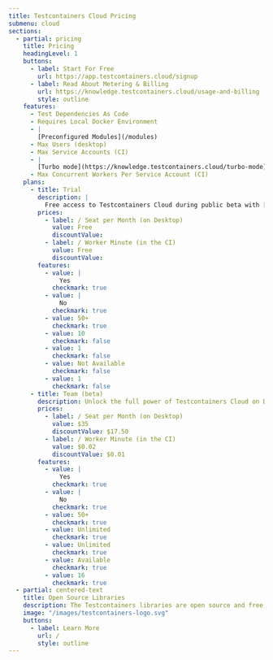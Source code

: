 ```yaml
---
title: Testcontainers Cloud Pricing
submenu: cloud
sections:
  - partial: pricing
    title: Pricing
    headingLevel: 1
    buttons:
      - label: Start For Free
        url: https://app.testcontainers.cloud/signup
      - label: Read About Metering & Billing
        url: https://knowledge.testcontainers.cloud/usage-and-billing
        style: outline
    features:
      - Test Dependencies As Code
      - Requires Local Docker Environment
      - |
        [Preconfigured Modules](/modules)
      - Max Users (desktop)
      - Max Service Accounts (CI)
      - |
        [Turbo mode](https://knowledge.testcontainers.cloud/turbo-mode)
      - Max Concurrent Workers Per Service Account (CI)
    plans:
      - title: Trial
        description: |
          Free access to Testcontainers Cloud during public beta with [some restrictions](https://knowledge.testcontainers.cloud/how-are-trial-accounts-restricted).
        prices:
          - label: / Seat per Month (on Desktop)
            value: Free
            discountValue:
          - label: / Worker Minute (in the CI)
            value: Free
            discountValue:
        features:
          - value: |
              Yes
            checkmark: true
          - value: |
              No
            checkmark: true
          - value: 50+
            checkmark: true
          - value: 10
            checkmark: false
          - value: 1
            checkmark: false
          - value: Not Available
            checkmark: false
          - value: 1
            checkmark: false
      - title: Team (beta)
        description: Unlock the full power of Testcontainers Cloud on Desktop and in your CI.
        prices:
          - label: / Seat per Month (on Desktop)
            value: $35
            discountValue: $17.50
          - label: / Worker Minute (in the CI)
            value: $0.02
            discountValue: $0.01
        features:
          - value: |
              Yes
            checkmark: true
          - value: |
              No
            checkmark: true
          - value: 50+
            checkmark: true
          - value: Unlimited
            checkmark: true
          - value: Unlimited
            checkmark: true
          - value: Available
            checkmark: true
          - value: 16
            checkmark: true
  - partial: centered-text
    title: Open Source Libraries
    description: The Testcontainers libraries are open source and free to use.
    image: "/images/testcontainers-logo.svg"
    buttons:
      - label: Learn More
        url: /
        style: outline
---
```


